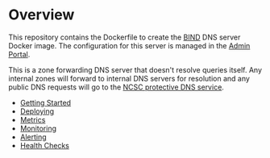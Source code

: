 # Overview

This repository contains the Dockerfile to create the [BIND](https://www.isc.org/bind/) DNS server Docker image. The configuration for this server is managed in the [Admin Portal](https://github.com/ministryofjustice/staff-device-dns-dhcp-admin).

This is a zone forwarding DNS server that doesn't resolve queries itself.
Any internal zones will forward to internal DNS servers for resolution and any public DNS requests will go to the [NCSC protective DNS service](https://www.ncsc.gov.uk/information/pdns).

- [Getting Started](./docs/getting-started.md)
- [Deploying](./docs/deploying.md)
- [Metrics](./docs/metrics.md)
- [Monitoring](./docs/monitoring.md)
- [Alerting](./docs/alerting.md)
- [Health Checks](./docs/health-checks.md)
